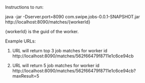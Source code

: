 Instructions to run:

java -jar -Dserver.port=8090 com.swipe.jobs-0.0.1-SNAPSHOT.jar
http://localhost:8090/matches/{workerId}

{workerId} is the guid of the worker.

Example URLs:
1)  URL will return top 3 job matches for worker id
    http://localhost:8090/matches/562f66479f8711e1c6ce94cb
    
2) URL will return 5 job matches for worker id
   http://localhost:8090/matches/562f66479f8711e1c6ce94cb?maxResult=5